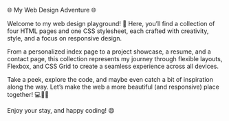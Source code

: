 🌐 My Web Design Adventure 🌐  

Welcome to my web design playground! 🎉 Here, you’ll find a collection of four HTML pages and one CSS stylesheet, each crafted with creativity, style, and a focus on responsive design.   

From a personalized index page to a project showcase, a resume, and a contact page, this collection represents my journey through flexible layouts, Flexbox, and CSS Grid to create a seamless experience across all devices.  

Take a peek, explore the code, and maybe even catch a bit of inspiration along the way. Let’s make the web a more beautiful (and responsive) place together! 💻📱✨  

Enjoy your stay, and happy coding! 😄






